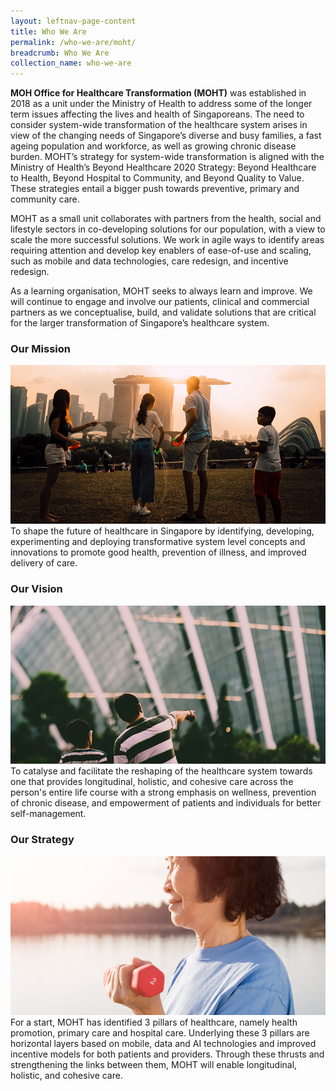 ```yaml
---
layout: leftnav-page-content
title: Who We Are
permalink: /who-we-are/moht/
breadcrumb: Who We Are
collection_name: who-we-are
---
```

**MOH Office for Healthcare Transformation (MOHT)** was established in 2018 as a unit under the Ministry of Health to address some of the longer term issues affecting the lives and health of Singaporeans. The need to consider system-wide transformation of the healthcare system arises in view of the changing needs of Singapore’s diverse and busy families, a fast ageing population and workforce, as well as growing chronic disease burden. MOHT’s strategy for system-wide transformation is aligned with the Ministry of Health’s Beyond Healthcare 2020 Strategy: Beyond Healthcare to Health, Beyond Hospital to Community, and Beyond Quality to Value. These strategies entail a bigger push towards preventive, primary and community care.

MOHT as a small unit collaborates with partners from the health, social and lifestyle sectors in co-developing solutions for our population, with a view to scale the more successful solutions. We work in agile ways to identify areas requiring attention and develop key enablers of ease-of-use and scaling, such as mobile and data technologies, care redesign, and incentive redesign.

As a learning organisation, MOHT seeks to always learn and improve. We will continue to engage and involve our patients, clinical and commercial partners as we conceptualise, build, and validate solutions that are critical for the larger transformation of Singapore’s healthcare system.

### Our Mission
![Our Mission](/images/Mission-375240571ce7bdfb8198ba9c380610b43980b73ac624583d1e46fc409c3546c8.jpg)
To shape the future of healthcare in Singapore by identifying, developing, experimenting and deploying transformative system level concepts and innovations to promote good health, prevention of illness, and improved delivery of care.

### Our Vision
![Our Vision](/images/Vision-d416242659c7e50506fd280e82ce89af1b115ff66b2d88e41b9c10869c5d500e.jpg)
To catalyse and facilitate the reshaping of the healthcare system towards one that provides longitudinal, holistic, and cohesive care across the person's entire life course with a strong emphasis on wellness, prevention of chronic disease, and empowerment of patients and individuals for better self-management.

###  Our Strategy
![Our Strategy](/images/Strategy-427d454706a7818b994c792f3cb26fe8a3d0bcb01c4c5a25afd8d8425f8c34e0.jpg)
For a start, MOHT has identified 3 pillars of healthcare, namely health promotion, primary care and hospital care. Underlying these 3 pillars are horizontal layers based on mobile, data and AI technologies and improved incentive models for both patients and providers. Through these thrusts and strengthening the links between them, MOHT will enable longitudinal, holistic, and cohesive care.
